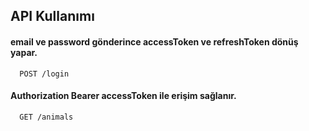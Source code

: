 
## API Kullanımı

#### email ve password gönderince accessToken ve refreshToken dönüş yapar.

```http
  POST /login
```

#### Authorization Bearer accessToken ile erişim sağlanır.

```http
  GET /animals
```
